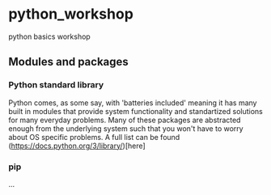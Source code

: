 # python_workshop
python basics workshop


## Modules and packages
  ### Python standard library
  Python comes, as some say, with 'batteries included' meaning it has many built in modules that provide system functionality and standartized solutions for many everyday problems. Many of these packages are abstracted enough from the underlying system such that you won't have to worry about OS specific problems. A full list
  can be found (https://docs.python.org/3/library/)[here]

  ### pip
  ...